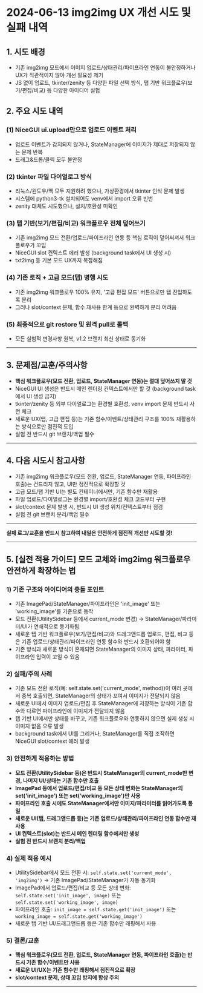 # 2024-06-13 img2img UX 개선 시도 및 실패 내역

## 1. 시도 배경
- 기존 img2img 모드에서 이미지 업로드/상태관리/파이프라인 연동이 불안정하거나 UX가 직관적이지 않아 개선 필요성 제기
- JS 없이 업로드, tkinter/zenity 등 다양한 파일 선택 방식, 탭 기반 워크플로우(보기/편집/비교) 등 다양한 아이디어 실험

## 2. 주요 시도 내역

### (1) NiceGUI ui.upload만으로 업로드 이벤트 처리
- 업로드 이벤트가 감지되지 않거나, StateManager에 이미지가 제대로 저장되지 않는 문제 반복
- 드래그&드롭/클릭 모두 불안정

### (2) tkinter 파일 다이얼로그 방식
- 리눅스/윈도우/맥 모두 지원하려 했으나, 가상환경에서 tkinter 인식 문제 발생
- 시스템에 python3-tk 설치되어도 venv에서 import 오류 빈번
- zenity 대체도 시도했으나, 설치/호환성 미확인

### (3) 탭 기반(보기/편집/비교) 워크플로우 전체 덮어쓰기
- 기존 img2img 모드 전환/업로드/파이프라인 연동 등 핵심 로직이 덮어써져서 워크플로우가 꼬임
- NiceGUI slot 컨텍스트 에러 발생 (background task에서 UI 생성 시)
- txt2img 등 기본 모드 UX까지 복잡해짐

### (4) 기존 로직 + 고급 모드(탭) 병행 시도
- 기존 img2img 워크플로우 100% 유지, '고급 편집 모드' 버튼으로만 탭 진입하도록 분리
- 그러나 slot/context 문제, 함수 재사용 한계 등으로 완벽하게 분리 어려움

### (5) 최종적으로 git restore 및 원격 pull로 롤백
- 모든 실험적 변경사항 원복, v1.2 브랜치 최신 상태로 동기화

---

## 3. 문제점/교훈/주의사항
- **핵심 워크플로우(모드 전환, 업로드, StateManager 연동)는 절대 덮어쓰지 말 것**
- NiceGUI UI 생성은 반드시 메인 렌더링 컨텍스트에서만 할 것 (background task에서 UI 생성 금지)
- tkinter/zenity 등 외부 다이얼로그는 환경별 호환성, venv import 문제 반드시 사전 체크
- 새로운 UX(탭, 고급 편집 등)는 기존 함수/이벤트/상태관리 구조를 100% 재활용하는 방식으로만 점진적 도입
- 실험 전 반드시 git 브랜치/백업 필수

---

## 4. 다음 시도시 참고사항
- 기존 img2img 워크플로우(모드 전환, 업로드, StateManager 연동, 파이프라인 호출)는 건드리지 않고, UI만 점진적으로 확장할 것
- 고급 모드/탭 기반 UI는 별도 컨테이너에서만, 기존 함수만 재활용
- 파일 업로드/다이얼로그는 환경별 import/호환성 체크 코드부터 구현
- slot/context 문제 발생 시, 반드시 UI 생성 위치/컨텍스트부터 점검
- 실험 전 git 브랜치 분리/백업 필수

---

**실패 로그/교훈을 반드시 참고하여 내일은 안전하게 점진적 개선만 시도할 것!** 

---

## 5. [실전 적용 가이드] 모드 교체와 img2img 워크플로우 안전하게 확장하는 법

### 1) 기존 구조와 아이디어의 충돌 포인트
- 기존 ImagePad/StateManager/파이프라인은 'init_image' 또는 'working_image'를 기준으로 동작
- 모드 전환(UtilitySidebar 등에서 current_mode 변경) → StateManager/파라미터/UI가 연쇄적으로 동기화됨
- 새로운 탭 기반 워크플로우(보기/편집/비교)와 드래그앤드롭 업로드, 편집, 비교 등은 기존 업로드/상태관리/파이프라인 연동 함수와 반드시 호환되어야 함
- 기존 방식과 새로운 방식이 혼재되면 StateManager의 이미지 상태, 파라미터, 파이프라인 입력이 꼬일 수 있음

### 2) 실패/주의 사례
- 기존 모드 전환 로직(예: self.state.set('current_mode', method))이 여러 곳에서 중복 호출되면, StateManager의 상태가 꼬여서 이미지가 전달되지 않음
- 새로운 UI에서 이미지 업로드/편집 후 StateManager에 저장하는 방식이 기존 함수와 다르면 파이프라인에 이미지가 전달되지 않음
- 탭 기반 UI에서만 상태를 바꾸고, 기존 워크플로우와 연동하지 않으면 실제 생성 시 이미지 없음 오류 발생
- background task에서 UI를 그리거나, StateManager를 직접 조작하면 NiceGUI slot/context 에러 발생

### 3) 안전하게 적용하는 방법
- **모드 전환(UtilitySidebar 등)은 반드시 StateManager의 current_mode만 변경, 나머지 UI/상태는 기존 함수만 호출**
- **ImagePad 등에서 업로드/편집/비교 등 모든 상태 변화는 StateManager의 set('init_image') 또는 set('working_image')만 사용**
- **파이프라인 호출 시에도 StateManager에서만 이미지/파라미터를 읽어가도록 통일**
- **새로운 UI(탭, 드래그앤드롭 등)는 기존 업로드/상태관리/파이프라인 연동 함수만 재사용**
- **UI 컨텍스트(slot)는 반드시 메인 렌더링 함수에서만 생성**
- **실험 전 반드시 브랜치 분리/백업**

### 4) 실제 적용 예시
- UtilitySidebar에서 모드 전환 시: `self.state.set('current_mode', 'img2img')` → 기존 ImagePad/StateManager가 자동 동기화
- ImagePad에서 업로드/편집/비교 등 모든 상태 변화: `self.state.set('init_image', image)` 또는 `self.state.set('working_image', image)`
- 파이프라인 호출: `init_image = self.state.get('init_image')` 또는 `working_image = self.state.get('working_image')`
- 새로운 탭 기반 UI/드래그앤드롭 등은 기존 함수만 래핑해서 사용

### 5) 결론/교훈
- **핵심 워크플로우(모드 전환, 업로드, StateManager 연동, 파이프라인 호출)는 반드시 기존 함수/이벤트만 사용**
- **새로운 UI/UX는 기존 함수만 래핑해서 점진적으로 확장**
- **slot/context 문제, 상태 꼬임 방지에 항상 주의**

--- 